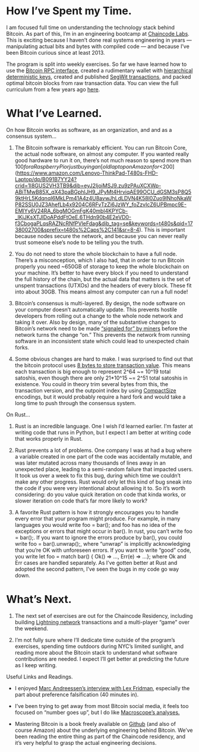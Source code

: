 # How I’ve Spent my Time.

I am focused full time on understanding the technology stack behind Bitcoin. As part of this, I’m in an engineering bootcamp at [Chaincode Labs](https://chaincode.com/). This is exciting because I haven’t done real systems engineering in years — manipulating actual bits and bytes with compiled code — and because I’ve been Bitcoin curious since at least 2013.

The program is split into weekly exercises. So far we have learned how to use the [Bitcoin RPC interface](https://developer.bitcoin.org/reference/rpc/), created a rudimentary wallet with [hierarchical deterministic keys](https://github.com/bitcoin/bips/blob/master/bip-0032.mediawiki), created and published [SegWit transactions](https://en.wikipedia.org/wiki/SegWit?useskin=vector), and packed optimal bitcoin blocks from raw transaction data. You can view the full curriculum from a few years ago [here](https://chaincode.gitbook.io/seminars).

# What I’ve Learned.

On how Bitcoin works as software, as an organization, and and as a consensus system…

1. The Bitcoin software is remarkably efficient. You can run Bitcoin Core, the actual node software, on almost any computer. If you wanted really good hardware to run it on, there’s not much reason to spend more than $100 for a Raspberry Pi or just buying an [old laptop on Amazon for <$200](https://www.amazon.com/Lenovo-ThinkPad-T480s-FHD-Laptop/dp/B091B7YY24?crid=1I8GUS2VH3TB9&dib=eyJ2IjoiMSJ9.zu9zPAuXCXWp-ABiTMwB85X_qX43paBGphlJH9_JPyMt4HrviqAE99OCU_dGSM3sP8Q59ktHrL5KdqnqI6MkLPm41A4z4U8avwJhLdLDVN4K58l0Zuo9lNhoNkaWP82SSU0JZ3AhefLb4x9204C6RFvTzZi6JzWY_foZzvIcZ6UPBmpc9E-EMlYy6V24RA_6bgMOGmFgK40mbI4KPYCb-_lKjJKsXTJlDoAPddFtOeE.6THdn90b4E2eVD0-f3CbogaPLqsRAZNcRNfPVleFdag&dib_tag=se&keywords=t480s&qid=1738002700&sprefix=t480s%2Caps%2C141&sr=8-4). This is important because nodes secure the network, and because you can never really trust someone else’s node to be telling you the truth.

2. You do not need to store the whole blockchain to have a full node. There’s a misconception, which I also had, that in order to run Bitcoin properly you need ~650GB of storage to keep the whole blockchain on your machine. It’s better to have every block if you need to understand the full history of the chain, but the actual data that matters is the set of unspent transactions (UTXOs) and the headers of every block. These fit into about 30GB. This means almost any computer can run a full node!

3. Bitcoin’s consensus is multi-layered. By design, the node software on your computer doesn’t automatically update. This prevents hostile developers from rolling out a change to the whole node network and taking it over. Also by design, many of the substantive changes to Bitcoin’s network need to be made [“signaled for” by miners](https://bitcoinmagazine.com/technical/bip-91-has-activated-heres-what-means-and-what-it-does-not) before the network turns the change “on.” This prevents the network from running software in an inconsistent state which could lead to unexpected chain forks.

4. Some obvious changes are hard to make. I was surprised to find out that the bitcoin protocol uses [8 bytes to store transaction value](https://developer.bitcoin.org/reference/transactions.html#txout-a-transaction-output). This means each transaction is big enough to represent 2^64 ~= 10^19 total satoshis, even though there are only 21\*10^15 ~= 2^51 total satoshis in existence. You could in theory trim several bytes from this, the transaction version, and the outpoint index by using [CompactSize](https://btcinformation.org/en/developer-reference#compactsize-unsigned-integers) encodings, but it would probably require a hard fork and would take a long time to push through the consensus system.

On Rust…

1. Rust is an incredible language. One I wish I’d learned earlier. I’m faster at writing code that runs in Python, but I expect I am better at writing code that works properly in Rust.

2. Rust prevents a lot of problems. One company I was at had a bug where a variable created in one part of the code was accidentally mutable, and was later mutated across many thousands of lines away in an unexpected place, leading to a semi-random failure that impacted users. It took us over a week to fix this bug, during which time we couldn’t make any other progress. Rust would only let this kind of bug sneak into the code if you were very intentional about allowing it to. So it’s worth considering: do you value quick iteration on code that kinda works, or slower iteration on code that’s far more likely to work?

3. A favorite Rust pattern is how it strongly encourages you to handle every error that your program might produce. For example, in many languages you would write foo = bar(); and foo has no idea of the exceptions or errors that might occur in bar(). In rust, you can’t write foo = bar();. If you want to ignore the errors produce by bar(), you could write foo = bar().unwrap();, where “unwrap” is implicitly acknowledging that you’re OK with unforeseen errors. If you want to write “good” code, you write let foo = match bar() { Ok() => …, Err(e) => …}; where Ok and Err cases are handled separately. As I’ve gotten better at Rust and adopted the second pattern, I’ve seen the bugs in my code go way down.

# What’s Next.

1. The next set of exercises are out for the Chaincode Residency, including building [Lightning network](https://lightning.network/) transactions and a multi-player “game” over the weekend.

2. I’m not fully sure where I’ll dedicate time outside of the program’s exercises, spending time outdoors during NYC’s limited sunlight, and reading more about the Bitcoin stack to understand what software contributions are needed. I expect I’ll get better at predicting the future as I keep writing.

Useful Links and Readings.

- I enjoyed [Marc Andreessen’s interview with Lex Fridman](https://www.youtube.com/watch?v=OHWnPOKh_S0), especially the part about preference falsification (40 minutes in).

- I’ve been trying to get away from most Bitcoin social media, it feels too focused on “number goes up”, but I do like [Macroscope’s analyses.](https://x.com/MacroScope17/status/1882763374598955125)

- Mastering Bitcoin is a book freely available on [Github](https://github.com/bitcoinbook/bitcoinbook) (and also of course Amazon) about the underlying engineering behind Bitcoin. We’ve been reading the entire thing as part of the Chaincode residency, and it’s very helpful to grasp the actual engineering decisions.
